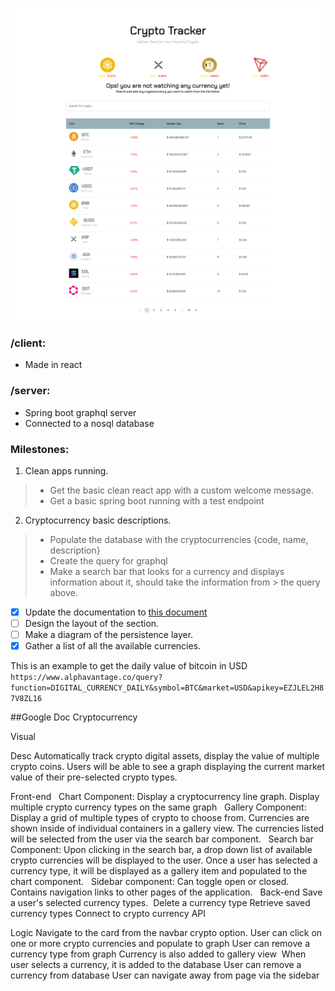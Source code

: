 
![workflow](./documentation/workflow.gif)

### /client:
- Made in react
### /server:
- Spring boot graphql server
- Connected to a nosql database

### Milestones:
1. Clean apps running.
> - Get the basic clean react app with a custom welcome message.
> - Get a basic spring boot running with a test endpoint

2. Cryptocurrency basic descriptions.

> - Populate the database with the cryptocurrencies {code, name, description}
> - Create the query for graphql
> - Make a search bar that looks for a currency and displays information about it, should take the information from
    > the query above.

- [x] Update the documentation
  to [this document](https://docs.google.com/document/d/1oIKNWWjSGbVWjsM8AbSm8hMuyo-y9KqhIeiBaR6DfLI/edit?usp=sharing)
- [ ] Design the layout of the section.
- [ ] Make a diagram of the persistence layer.
- [x] Gather a list of all the available currencies.

This is an example to get the daily value of bitcoin in USD
`https://www.alphavantage.co/query?function=DIGITAL_CURRENCY_DAILY&symbol=BTC&market=USD&apikey=EZJLEL2H87V8ZL16`

##Google Doc
Cryptocurrency

Visual


Desc
Automatically track crypto digital assets, display the value of multiple crypto coins. Users will be able to see a graph displaying the current market value of their pre-selected crypto types.

Front-end
 
Chart Component: Display a cryptocurrency line graph. Display multiple crypto currency types on the same graph
 
Gallery Component: Display a grid of multiple types of crypto to choose from. Currencies are shown inside of individual containers in a gallery view. The currencies listed will be selected from the user via the search bar component.
 
Search bar Component: Upon clicking in the search bar, a drop down list of available crypto currencies will be displayed to the user. Once a user has selected a currency type, it will be displayed as a gallery item and populated to the chart component.
 
Sidebar component: Can toggle open or closed. Contains navigation links to other pages of the application.
 
Back-end
Save a user's selected currency types. 
Delete a currency type
Retrieve saved currency types
Connect to crypto currency API

Logic
Navigate to the card from the navbar crypto option.
User can click on one or more crypto currencies and populate to graph
User can remove a currency type from graph
Currency is also added to gallery view 
When user selects a currency, it is added to the database
User can remove a currency from database
User can navigate away from page via the sidebar
